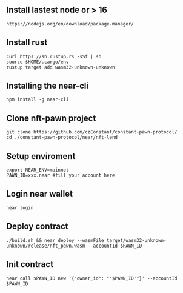 ## Install lastest node or > 16
```
https://nodejs.org/en/download/package-manager/
```

## Install rust 
```
curl https://sh.rustup.rs -sSf | sh
source $HOME/.cargo/env
rustup target add wasm32-unknown-unknown
```

## Installing the near-cli
```
npm install -g near-cli
```

## Clone nft-pawn project
```
git clone https://github.com/czConstant/constant-pawn-protocol/
cd ./constant-pawn-protocol/near/nft-lend
```
## Setup enviroment
```
export NEAR_ENV=mainnet
PAWN_ID=xxx.near #fill your account here
```

## Login near wallet
```
near login
```

## Deploy contract
```
./build.sh && near deploy --wasmFile target/wasm32-unknown-unknown/release/nft_pawn.wasm --accountId $PAWN_ID
```

## Init contract
```
near call $PAWN_ID new '{"owner_id": "'$PAWN_ID'"}' --accountId $PAWN_ID
```

